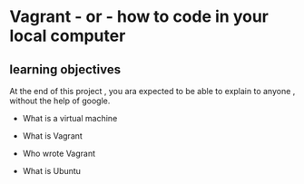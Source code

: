 # Vagrant - or - how to code in your local computer

## learning objectives

At the end of this project , you ara expected to be able to explain to anyone , without the help of google.

* What is a virtual machine

* What is Vagrant

* Who wrote Vagrant

* What is Ubuntu
